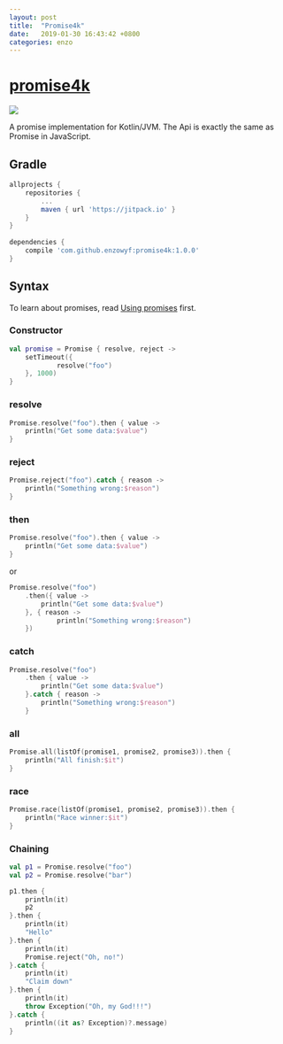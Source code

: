 ```yaml
---
layout: post
title:  "Promise4k"
date:   2019-01-30 16:43:42 +0800
categories: enzo
---
```

# [promise4k](https://github.com/enzowyf/promise4k)
[![](https://jitpack.io/v/enzowyf/promise4k.svg)](https://jitpack.io/#enzowyf/promise4k)

A promise implementation for Kotlin/JVM. The Api is exactly the same as Promise in JavaScript.

## Gradle
```gradle
allprojects {
    repositories {
	    ...
	    maven { url 'https://jitpack.io' }
    }
}
    
dependencies {
    compile 'com.github.enzowyf:promise4k:1.0.0'
}
```
     
## Syntax
To learn about promises, read [Using promises](https://developer.mozilla.org/en-US/docs/Web/JavaScript/Guide/Using_promises) first.

### Constructor
```kotlin
val promise = Promise { resolve, reject ->
	setTimeout({
    		resolve("foo")
  	}, 1000)
}
```

### resolve
```kotlin
Promise.resolve("foo").then { value ->
	println("Get some data:$value")
}
```
### reject
```kotlin
Promise.reject("foo").catch { reason ->
	println("Something wrong:$reason")
}
```
### then
```kotlin
Promise.resolve("foo").then { value ->
	println("Get some data:$value")
}
```
or

```kotlin	
Promise.resolve("foo")
	.then({ value ->
		println("Get some data:$value")
	}, { reason ->
      		println("Something wrong:$reason")
	})
```

### catch
```kotlin
Promise.resolve("foo")
	.then { value ->
		println("Get some data:$value")
  	}.catch { reason ->
		println("Something wrong:$reason")
	}	
```

### all
```kotlin
Promise.all(listOf(promise1, promise2, promise3)).then {
	println("All finish:$it")
}
```

### race
```kotlin
Promise.race(listOf(promise1, promise2, promise3)).then {
	println("Race winner:$it")
}
```
### Chaining
```kotlin
val p1 = Promise.resolve("foo")
val p2 = Promise.resolve("bar")

p1.then {
	println(it)
	p2
}.then {
	println(it)
	"Hello"
}.then {
	println(it)
	Promise.reject("Oh, no!")
}.catch {
	println(it)
	"Claim down"
}.then {
	println(it)
	throw Exception("Oh, my God!!!")
}.catch {
	println((it as? Exception)?.message)
}
```
